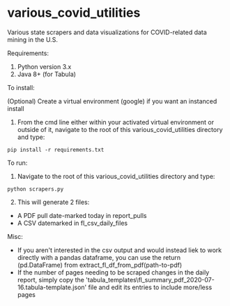 # various_covid_utilities
Various state scrapers and data visualizations for COVID-related data mining in the U.S.

Requirements:


  1. Python version 3.x
  2. Java 8+ (for Tabula)

To install: 


  (Optional) Create a virtual environment (google) if you want an instanced install
  1. From the cmd line either within your activated virtual environment or outside of it, navigate to the root of this various_covid_utilities directory and type:
  
    pip install -r requirements.txt
    
To run:


  1. Navigate to the root of this various_covid_utilities directory and type:
  
    python scrapers.py
    
    
  2.  This will generate 2 files:
  - A PDF pull date-marked today in report_pulls
  - A CSV datemarked in fl_csv_daily_files

Misc:
- If you aren't interested in the csv output and would instead liek to work directly with a pandas dataframe, you can use the return (pd.DataFrame) from extract_fl_df_from_pdf(path-to-pdf)
- If the number of pages needing to be scraped changes in the daily report, simply copy the 'tabula_templates\fl_summary_pdf_2020-07-16.tabula-template.json' file and edit its entries to include more/less pages
  
